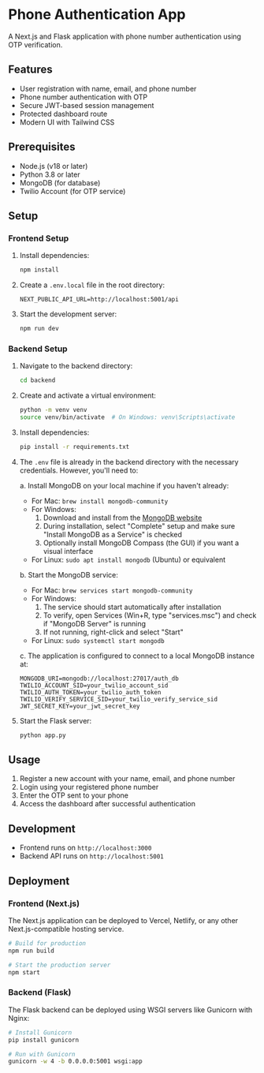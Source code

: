 # Phone Authentication App

A Next.js and Flask application with phone number authentication using OTP verification.

## Features

- User registration with name, email, and phone number
- Phone number authentication with OTP
- Secure JWT-based session management
- Protected dashboard route
- Modern UI with Tailwind CSS

## Prerequisites

- Node.js (v18 or later)
- Python 3.8 or later
- MongoDB (for database)
- Twilio Account (for OTP service)

## Setup

### Frontend Setup

1. Install dependencies:

   ```bash
   npm install
   ```

2. Create a `.env.local` file in the root directory:

   ```
   NEXT_PUBLIC_API_URL=http://localhost:5001/api
   ```

3. Start the development server:
   ```bash
   npm run dev
   ```

### Backend Setup

1. Navigate to the backend directory:

   ```bash
   cd backend
   ```

2. Create and activate a virtual environment:

   ```bash
   python -m venv venv
   source venv/bin/activate  # On Windows: venv\Scripts\activate
   ```

3. Install dependencies:

   ```bash
   pip install -r requirements.txt
   ```

4. The `.env` file is already in the backend directory with the necessary credentials. However, you'll need to:

   a. Install MongoDB on your local machine if you haven't already:

   - For Mac: `brew install mongodb-community`
   - For Windows:
     1. Download and install from the [MongoDB website](https://www.mongodb.com/try/download/community)
     2. During installation, select "Complete" setup and make sure "Install MongoDB as a Service" is checked
     3. Optionally install MongoDB Compass (the GUI) if you want a visual interface
   - For Linux: `sudo apt install mongodb` (Ubuntu) or equivalent

   b. Start the MongoDB service:

   - For Mac: `brew services start mongodb-community`
   - For Windows:
     1. The service should start automatically after installation
     2. To verify, open Services (Win+R, type "services.msc") and check if "MongoDB Server" is running
     3. If not running, right-click and select "Start"
   - For Linux: `sudo systemctl start mongodb`

   c. The application is configured to connect to a local MongoDB instance at:

   ```
   MONGODB_URI=mongodb://localhost:27017/auth_db
   TWILIO_ACCOUNT_SID=your_twilio_account_sid
   TWILIO_AUTH_TOKEN=your_twilio_auth_token
   TWILIO_VERIFY_SERVICE_SID=your_twilio_verify_service_sid
   JWT_SECRET_KEY=your_jwt_secret_key
   ```

5. Start the Flask server:
   ```bash
   python app.py
   ```

## Usage

1. Register a new account with your name, email, and phone number
2. Login using your registered phone number
3. Enter the OTP sent to your phone
4. Access the dashboard after successful authentication

## Development

- Frontend runs on `http://localhost:3000`
- Backend API runs on `http://localhost:5001`

## Deployment

### Frontend (Next.js)

The Next.js application can be deployed to Vercel, Netlify, or any other Next.js-compatible hosting service.

```bash
# Build for production
npm run build

# Start the production server
npm start
```

### Backend (Flask)

The Flask backend can be deployed using WSGI servers like Gunicorn with Nginx:

```bash
# Install Gunicorn
pip install gunicorn

# Run with Gunicorn
gunicorn -w 4 -b 0.0.0.0:5001 wsgi:app
```
